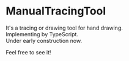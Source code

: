 # ManualTracingTool

It's a tracing or drawing tool for hand drawing.  
Implementing by TypeScript.  
Under early construction now.

Feel free to see it!
